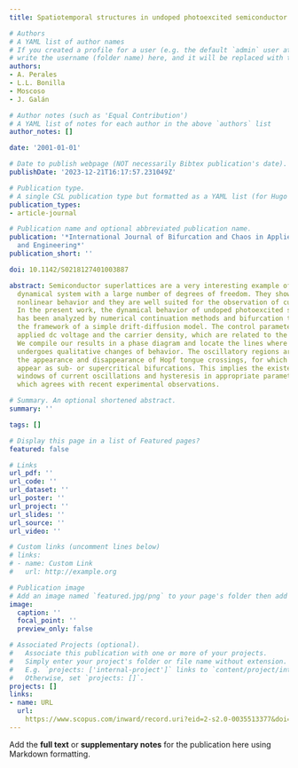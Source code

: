 ```yaml
---
title: Spatiotemporal structures in undoped photoexcited semiconductor superlattices

# Authors
# A YAML list of author names
# If you created a profile for a user (e.g. the default `admin` user at `content/authors/admin/`), 
# write the username (folder name) here, and it will be replaced with their full name and linked to their profile.
authors:
- A. Perales
- L.L. Bonilla
- Moscoso
- J. Galán

# Author notes (such as 'Equal Contribution')
# A YAML list of notes for each author in the above `authors` list
author_notes: []

date: '2001-01-01'

# Date to publish webpage (NOT necessarily Bibtex publication's date).
publishDate: '2023-12-21T16:17:57.231049Z'

# Publication type.
# A single CSL publication type but formatted as a YAML list (for Hugo requirements).
publication_types:
- article-journal

# Publication name and optional abbreviated publication name.
publication: '*International Journal of Bifurcation and Chaos in Applied Sciences
  and Engineering*'
publication_short: ''

doi: 10.1142/S0218127401003887

abstract: Semiconductor superlattices are a very interesting example of a nonlinear
  dynamical system with a large number of degrees of freedom. They show a strongly
  nonlinear behavior and they are well suited for the observation of current instabilities.
  In the present work, the dynamical behavior of undoped photoexcited superlattices
  has been analyzed by numerical continuation methods and bifurcation theory within
  the framework of a simple drift-diffusion model. The control parameters are the
  applied dc voltage and the carrier density, which are related to the laser power.
  We compile our results in a phase diagram and locate the lines where the system
  undergoes qualitative changes of behavior. The oscillatory regions are related to
  the appearance and disappearance of Hopf tongue crossings, for which oscillations
  appear as sub- or supercritical bifurcations. This implies the existence of voltage
  windows of current oscillations and hysteresis in appropriate parameter ranges,
  which agrees with recent experimental observations.

# Summary. An optional shortened abstract.
summary: ''

tags: []

# Display this page in a list of Featured pages?
featured: false

# Links
url_pdf: ''
url_code: ''
url_dataset: ''
url_poster: ''
url_project: ''
url_slides: ''
url_source: ''
url_video: ''

# Custom links (uncomment lines below)
# links:
# - name: Custom Link
#   url: http://example.org

# Publication image
# Add an image named `featured.jpg/png` to your page's folder then add a caption below.
image:
  caption: ''
  focal_point: ''
  preview_only: false

# Associated Projects (optional).
#   Associate this publication with one or more of your projects.
#   Simply enter your project's folder or file name without extension.
#   E.g. `projects: ['internal-project']` links to `content/project/internal-project/index.md`.
#   Otherwise, set `projects: []`.
projects: []
links:
- name: URL
  url: 
    https://www.scopus.com/inward/record.uri?eid=2-s2.0-0035513377&doi=10.1142%2fS0218127401003887&partnerID=40&md5=f486d612893752781dddaf239d82db68
---
```


Add the **full text** or **supplementary notes** for the publication here using Markdown formatting.
